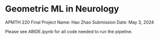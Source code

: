 # Geometric ML in Neurology

APMTH 220 Final Project
Name: Hao Zhao
Submission Date: May 3, 2024

Please see ABIDE.ipynb for all code needed to run the pipeline. 

